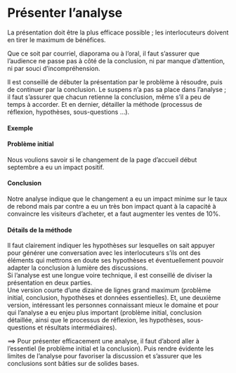 # Présenter l’analyse
La présentation doit être la plus efficace possible ; les interlocuteurs doivent en tirer le maximum de bénéfices.  

Que ce soit par courriel, diaporama ou à l’oral, il faut s’assurer que l’audience ne passe pas à côté de la conclusion, ni par manque d’attention, ni par souci d’incompréhension.

Il est conseillé de débuter la présentation par le problème à résoudre, puis de continuer par la conclusion. Le suspens n’a pas sa place dans l’analyse ; il faut s’assurer que chacun retienne la conclusion, même s’il a peu de temps à accorder. Et en dernier, détailler la méthode (processus de réflexion, hypothèses, sous-questions …).

#### Exemple
#### Problème initial
Nous voulions savoir si le changement de la page d’accueil début septembre a eu un impact positif.
#### Conclusion
Notre analyse indique que le changement a eu un impact minime sur le taux de rebond mais par contre a eu un très bon impact quant à la capacité à convaincre les visiteurs d’acheter, et a faut augmenter les ventes de 10%.
#### Détails de la méthode
Il faut clairement indiquer les hypothèses sur lesquelles on sait appuyer pour générer une conversation avec les interlocuteurs s’ils ont des éléments qui mettrons en doute ses hypothèses et éventuellement pouvoir adapter la conclusion à lumière des discussions.  
Si l’analyse est une longue voire technique, il est conseillé de diviser la présentation en deux parties.  
Une version courte d’une dizaine de lignes grand maximum (problème initial, conclusion, hypothèses et données essentielles). Et, une deuxième version, intéressant les personnes connaissant mieux le domaine et pour qui l’analyse a eu enjeu plus important (problème initial, conclusion détaillée, ainsi que le processus de réflexion, les hypothèses, sous-questions et résultats intermédiaires).

⟹ Pour présenter efficacement une analyse, il faut d’abord aller à l’essentiel (le problème initial et la conclusion). Puis rendre évidente les limites de l’analyse pour favoriser la discussion et s’assurer que les conclusions sont bâties sur de solides bases.